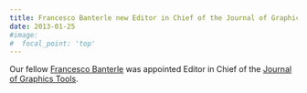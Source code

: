 ```yaml
---
title: Francesco Banterle new Editor in Chief of the Journal of Graphics Tools
date: 2013-01-25
#image:
#  focal_point: 'top'
---
```


Our fellow [Francesco Banterle](http://www.banterle.com/francesco/index.php) was appointed Editor in Chief of the [Journal of Graphics Tools](http://dl.acm.org/citation.cfm?id=J469).